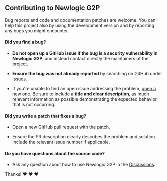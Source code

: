 ## Contributing to Newlogic G2P

Bug reports and code and documentation patches are welcome. You can help this project also by using the
development version and by reporting any bugs you might encounter.

#### **Did you find a bug?**

- **Do not open up a GitHub issue if the bug is a security vulnerability in Newlogic G2P**, and instead
  contact directly the maintainers of the project.

- **Ensure the bug was not already reported** by searching on GitHub under
  [Issues](https://github.com/newlogic/newlogic-g2p/issues).

- If you're unable to find an open issue addressing the problem,
  [open a new one](https://github.com/newlogic/newlogic-g2p/issues/new). Be sure to include a **title and
  clear description**, as much relevant information as possible demonstrating the expected behavior that is
  not occurring.

#### **Did you write a patch that fixes a bug?**

- Open a new GitHub pull request with the patch.

- Ensure the PR description clearly describes the problem and solution. Include the relevant issue number if
  applicable.

#### **Do you have questions about the source code?**

- Ask any question about how to use Newlogic G2P in the
  [Discussions](https://github.com/newlogic/newlogic-g2p/discussions).

Thanks! :heart: :heart: :heart:
